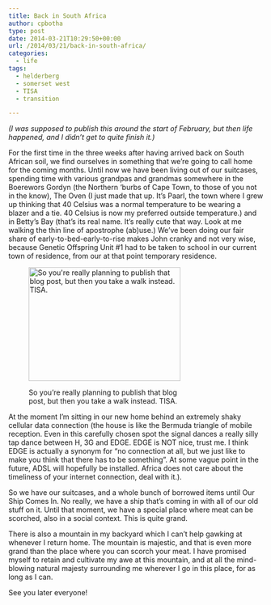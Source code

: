```yaml
---
title: Back in South Africa
author: cpbotha
type: post
date: 2014-03-21T10:29:50+00:00
url: /2014/03/21/back-in-south-africa/
categories:
  - life
tags:
  - helderberg
  - somerset west
  - TISA
  - transition

---
```

_(I was supposed to publish this around the start of February, but then life happened, and I didn&#8217;t get to quite finish it.)_

For the first time in the three weeks after having arrived back on South African soil, we find ourselves in something that we&#8217;re going to call home for the coming months. Until now we have been living out of our suitcases, spending time with various grandpas and grandmas somewhere in the Boerewors Gordyn (the Northern &#8216;burbs of Cape Town, to those of you not in the know), The Oven (I just made that up. It&#8217;s Paarl, the town where I grew up thinking that 40 Celsius was a normal temperature to be wearing a blazer and a tie. 40 Celsius is now my preferred outside temperature.) and in Betty&#8217;s Bay (that&#8217;s its real name. It&#8217;s really cute that way. Look at me walking the thin line of apostrophe (ab)use.) We&#8217;ve been doing our fair share of early-to-bed-early-to-rise makes John cranky and not very wise, because Genetic Offspring Unit #1 had to be taken to school in our current town of residence, from our at that point temporary residence.<figure id="attachment_1834" aria-describedby="caption-attachment-1834" style="width: 300px" class="wp-caption aligncenter"><a href="http://cpbotha.net/wp-content/uploads/2014/03/taking_a_walk_bbay.jpg" data-rel="lightbox-image-0" data-rl_title="" data-rl_caption="" title="">

<img data-attachment-id="1834" data-permalink="https://cpbotha.net/2014/03/21/back-in-south-africa/taking_a_walk_bbay/" data-orig-file="https://cpbotha.net/wp-content/uploads/2014/03/taking_a_walk_bbay.jpg" data-orig-size="1920,1440" data-comments-opened="1" data-image-meta="{&quot;aperture&quot;:&quot;2.65&quot;,&quot;credit&quot;:&quot;&quot;,&quot;camera&quot;:&quot;Nexus 4&quot;,&quot;caption&quot;:&quot;&quot;,&quot;created_timestamp&quot;:&quot;1391941045&quot;,&quot;copyright&quot;:&quot;&quot;,&quot;focal_length&quot;:&quot;4.6&quot;,&quot;iso&quot;:&quot;100&quot;,&quot;shutter_speed&quot;:&quot;0.00060024009603842&quot;,&quot;title&quot;:&quot;&quot;}" data-image-title="taking_a_walk_bbay" data-image-description="" data-medium-file="https://cpbotha.net/wp-content/uploads/2014/03/taking_a_walk_bbay-300x225.jpg" data-large-file="https://cpbotha.net/wp-content/uploads/2014/03/taking_a_walk_bbay-1024x768.jpg" class="size-medium wp-image-1834" alt="So you're really planning to publish that blog post, but then you take a walk instead. TISA." src="http://cpbotha.net/wp-content/uploads/2014/03/taking_a_walk_bbay-300x225.jpg" width="300" height="225" srcset="https://cpbotha.net/wp-content/uploads/2014/03/taking_a_walk_bbay-300x225.jpg 300w, https://cpbotha.net/wp-content/uploads/2014/03/taking_a_walk_bbay-1024x768.jpg 1024w, https://cpbotha.net/wp-content/uploads/2014/03/taking_a_walk_bbay-535x401.jpg 535w" sizes="(max-width: 300px) 85vw, 300px" /></a><figcaption id="caption-attachment-1834" class="wp-caption-text">So you&#8217;re really planning to publish that blog post, but then you take a walk instead. TISA.</figcaption></figure> 

At the moment I&#8217;m sitting in our new home behind an extremely shaky cellular data connection (the house is like the Bermuda triangle of mobile reception. Even in this carefully chosen spot the signal dances a really silly tap dance between H, 3G and EDGE. EDGE is NOT nice, trust me. I think EDGE is actually a synonym for &#8220;no connection at all, but we just like to make you think that there has to be something&#8221;. At some vague point in the future, ADSL will hopefully be installed. Africa does not care about the timeliness of your internet connection, deal with it.).

So we have our suitcases, and a whole bunch of borrowed items until Our Ship Comes In. No really, we have a ship that&#8217;s coming in with all of our old stuff on it. Until that moment, we have a special place where meat can be scorched, also in a social context. This is quite grand.

There is also a mountain in my backyard which I can&#8217;t help gawking at whenever I return home. The mountain is majestic, and that is even more grand than the place where you can scorch your meat. I have promised myself to retain and cultivate my awe at this mountain, and at all the mind-blowing natural majesty surrounding me wherever I go in this place, for as long as I can.

See you later everyone!
